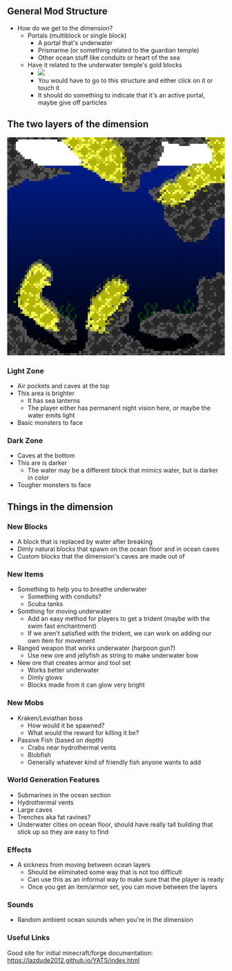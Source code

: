 ## General Mod Structure
* How do we get to the dimension?
    * Portals (multiblock or single block)
        * A portal that's underwater
        * Prismarine (or something related to the guardian temple)
        * Other ocean stuff like conduits or heart of the sea
    * Have it related to the underwater temple's gold blocks
        * ![](https://static.wikia.nocookie.net/minecraft_gamepedia/images/8/8e/OceanMonument_GoldBlocks.png/revision/latest/scale-to-width-down/800?cb=20140621115507)
        * You would have to go to this structure and either click on it or touch it
        * It should do something to indicate that it's an active portal, maybe give off particles

## The two layers of the dimension
![](img/Biome_Cross_Section.png)

### Light Zone
* Air pockets and caves at the top
* This area is brighter
    * It has sea lanterns
    * The player either has permanent night vision here, or maybe the water emits light
* Basic monsters to face

### Dark Zone
* Caves at the bottom
* This are is darker
    * The water may be a different block that mimics water, but is darker in color
* Tougher monsters to face

## Things in the dimension

### New Blocks
* A block that is replaced by water after breaking
* Dimly natural blocks that spawn on the ocean floor and in ocean caves
* Custom blocks that the dimension's caves are made out of

### New Items
* Something to help you to breathe underwater
    * Something with conduits?
    * Scuba tanks
* Somthing for moving underwater
    * Add an easy method for players to get a trident (maybe with the swim fast enchantment)
    * If we aren't satisfied with the trident, we can work on adding our own item for movement
* Ranged weapon that works underwater (harpoon gun?)
    * Use new ore and jellyfish as string to make underwater bow
* New ore that creates armor and tool set
    * Works better underwater
    * Dimly glows
    * Blocks made from it can glow very bright

### New Mobs
* Kraken/Leviathan boss
    * How would it be spawned?
    * What would the reward for killing it be?
* Passive Fish (based on depth)
    * Crabs near hydrothermal vents
    * Blobfish
    * Generally whatever kind of friendly fish anyone wants to add

### World Generation Features
* Submarines in the ocean section
* Hydrothermal vents
* Large caves
* Trenches aka fat ravines?
* Underwater cities on ocean floor, should have really tall building that stick up so they are easy to find

### Effects
* A sickness from moving between ocean layers
    * Should be eliminated some way that is not too difficult
    * Can use this as an informal way to make sure that the player is ready
    * Once you get an item/armor set, you can move between the layers

### Sounds
* Random ambient ocean sounds when you're in the dimension

### Useful Links
Good site for initial minecraft/forge documentation: https://lazdude2012.github.io/YATS/index.html